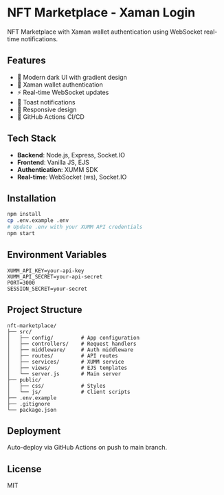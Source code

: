 # NFT Marketplace - Xaman Login

NFT Marketplace with Xaman wallet authentication using WebSocket real-time notifications.

## Features

- 🎨 Modern dark UI with gradient design
- 🔐 Xaman wallet authentication
- ⚡ Real-time WebSocket updates
- 🔔 Toast notifications
- 📱 Responsive design
- 🚀 GitHub Actions CI/CD

## Tech Stack

- **Backend**: Node.js, Express, Socket.IO
- **Frontend**: Vanilla JS, EJS
- **Authentication**: XUMM SDK
- **Real-time**: WebSocket (ws), Socket.IO

## Installation

```bash
npm install
cp .env.example .env
# Update .env with your XUMM API credentials
npm start
```

## Environment Variables

```env
XUMM_API_KEY=your-api-key
XUMM_API_SECRET=your-api-secret
PORT=3000
SESSION_SECRET=your-secret
```

## Project Structure

```
nft-marketplace/
├── src/
│   ├── config/         # App configuration
│   ├── controllers/    # Request handlers
│   ├── middleware/     # Auth middleware
│   ├── routes/         # API routes
│   ├── services/       # XUMM service
│   ├── views/          # EJS templates
│   └── server.js       # Main server
├── public/
│   ├── css/            # Styles
│   └── js/             # Client scripts
├── .env.example
├── .gitignore
└── package.json
```

## Deployment

Auto-deploy via GitHub Actions on push to main branch.

## License

MIT
